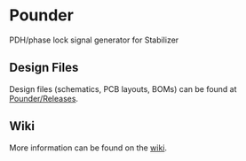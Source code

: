 # Pounder
PDH/phase lock signal generator for Stabilizer

## Design Files

Design files (schematics, PCB layouts, BOMs) can be found at [Pounder/Releases](https://github.com/sinara-hw/Pounder/releases).

## Wiki

More information can be found on the [wiki](https://github.com/sinara-hw/Pounder/wiki).
